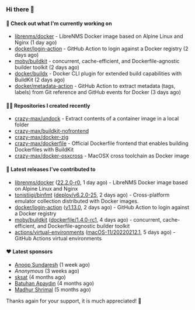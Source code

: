### Hi there 👋

#### 👷 Check out what I'm currently working on

- [librenms/docker](https://github.com/librenms/docker) - LibreNMS Docker image based on Alpine Linux and Nginx (1 day ago)
- [docker/login-action](https://github.com/docker/login-action) - GitHub Action to login against a Docker registry (2 days ago)
- [moby/buildkit](https://github.com/moby/buildkit) - concurrent, cache-efficient, and Dockerfile-agnostic builder toolkit (2 days ago)
- [docker/buildx](https://github.com/docker/buildx) - Docker CLI plugin for extended build capabilities with BuildKit (2 days ago)
- [docker/metadata-action](https://github.com/docker/metadata-action) - GitHub Action to extract metadata (tags, labels) from Git reference and GitHub events for Docker (3 days ago)

#### 👨‍💻 Repositories I created recently

- [crazy-max/undock](https://github.com/crazy-max/undock) - Extract contents of a container image in a local folder
- [crazy-max/buildkit-nofrontend](https://github.com/crazy-max/buildkit-nofrontend)
- [crazy-max/docker-zig](https://github.com/crazy-max/docker-zig)
- [crazy-max/dockerfile](https://github.com/crazy-max/dockerfile) - Official Dockerfile frontend that enables building Dockerfiles with BuildKit
- [crazy-max/docker-osxcross](https://github.com/crazy-max/docker-osxcross) - MacOSX cross toolchain as Docker image

#### 🚀 Latest releases I've contributed to

- [librenms/docker](https://github.com/librenms/docker) ([22.2.0-r0](https://github.com/librenms/docker/releases/tag/22.2.0-r0), 1 day ago) - LibreNMS Docker image based on Alpine Linux and Nginx
- [tonistiigi/binfmt](https://github.com/tonistiigi/binfmt) ([deploy/v6.2.0-25](https://github.com/tonistiigi/binfmt/releases/tag/deploy%2Fv6.2.0-25), 2 days ago) - Cross-platform emulator collection distributed with Docker images.
- [docker/login-action](https://github.com/docker/login-action) ([v1.13.0](https://github.com/docker/login-action/releases/tag/v1.13.0), 2 days ago) - GitHub Action to login against a Docker registry
- [moby/buildkit](https://github.com/moby/buildkit) ([dockerfile/1.4.0-rc1](https://github.com/moby/buildkit/releases/tag/dockerfile%2F1.4.0-rc1), 4 days ago) - concurrent, cache-efficient, and Dockerfile-agnostic builder toolkit
- [actions/virtual-environments](https://github.com/actions/virtual-environments) ([macOS-11/20220212.1](https://github.com/actions/virtual-environments/releases/tag/macOS-11%2F20220212.1), 5 days ago) - GitHub Actions virtual environments

#### ❤️ Latest sponsors
- [Anoop Sundaresh](https://github.com/theryecatcher) (1 week ago)
- _Anonymous_ (3 weeks ago)
- [sksat](https://github.com/sksat) (4 months ago)
- [Batuhan Apaydın](https://github.com/developer-guy) (4 months ago)
- [Madhur Shrimal](https://github.com/shrimalmadhur) (5 months ago)

Thanks again for your support, it is much appreciated! 🙏
